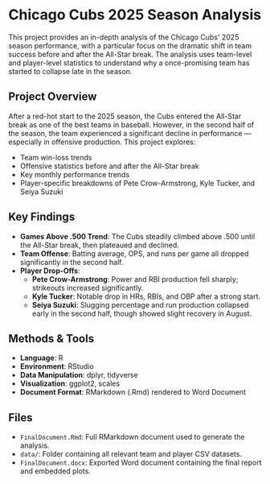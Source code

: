 # Chicago Cubs 2025 Season Analysis

This project provides an in-depth analysis of the Chicago Cubs' 2025 season performance, with a particular focus on the dramatic shift in team success before and after the All-Star break. The analysis uses team-level and player-level statistics to understand why a once-promising team has started to collapse late in the season.

## Project Overview

After a red-hot start to the 2025 season, the Cubs entered the All-Star break as one of the best teams in baseball. However, in the second half of the season, the team experienced a significant decline in performance — especially in offensive production. This project explores:

- Team win-loss trends
- Offensive statistics before and after the All-Star break
- Key monthly performance trends
- Player-specific breakdowns of Pete Crow-Armstrong, Kyle Tucker, and Seiya Suzuki

## Key Findings

- **Games Above .500 Trend**: The Cubs steadily climbed above .500 until the All-Star break, then plateaued and declined.
- **Team Offense**: Batting average, OPS, and runs per game all dropped significantly in the second half.
- **Player Drop-Offs**:
  - **Pete Crow-Armstrong**: Power and RBI production fell sharply; strikeouts increased significantly.
  - **Kyle Tucker**: Notable drop in HRs, RBIs, and OBP after a strong start.
  - **Seiya Suzuki**: Slugging percentage and run production collapsed early in the second half, though showed slight recovery in August.

## Methods & Tools

- **Language**: R
- **Environment**: RStudio
- **Data Manipulation**: dplyr, tidyverse
- **Visualization**: ggplot2, scales
- **Document Format**: RMarkdown (.Rmd) rendered to Word Document

## Files

- `FinalDocument.Rmd`: Full RMarkdown document used to generate the analysis.
- `data/`: Folder containing all relevant team and player CSV datasets.
- `FinalDocument.docx`: Exported Word document containing the final report and embedded plots.
